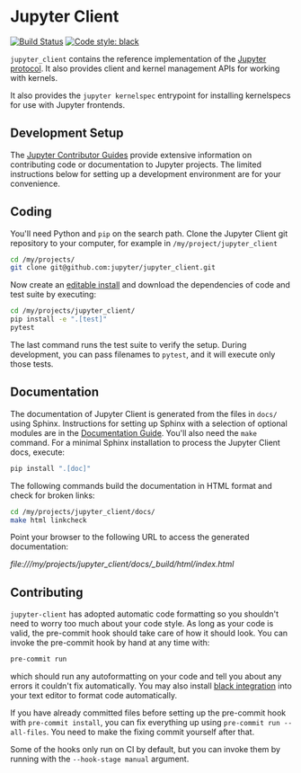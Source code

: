 # Jupyter Client

[![Build Status](https://github.com/jupyter/jupyter_client/workflows/CI/badge.svg)](https://github.com/jupyter/jupyter_client/actions)
[![Code style: black](https://img.shields.io/badge/code%20style-black-000000.svg)](https://github.com/psf/black)

`jupyter_client` contains the reference implementation of the [Jupyter protocol][].
It also provides client and kernel management APIs for working with kernels.

It also provides the `jupyter kernelspec` entrypoint
for installing kernelspecs for use with Jupyter frontends.

[jupyter protocol]: https://jupyter-client.readthedocs.io/en/latest/messaging.html

## Development Setup

The [Jupyter Contributor Guides](https://jupyter.readthedocs.io/en/latest/contributing/content-contributor.html) provide extensive information on contributing code or documentation to Jupyter projects. The limited instructions below for setting up a development environment are for your convenience.

## Coding

You'll need Python and `pip` on the search path. Clone the Jupyter Client git repository to your computer, for example in `/my/project/jupyter_client`

```bash
cd /my/projects/
git clone git@github.com:jupyter/jupyter_client.git
```

Now create an [editable install](https://pip.pypa.io/en/stable/reference/pip_install/#editable-installs)
and download the dependencies of code and test suite by executing:

```bash
cd /my/projects/jupyter_client/
pip install -e ".[test]"
pytest
```

The last command runs the test suite to verify the setup. During development, you can pass filenames to `pytest`, and it will execute only those tests.

## Documentation

The documentation of Jupyter Client is generated from the files in `docs/` using Sphinx. Instructions for setting up Sphinx with a selection of optional modules are in the [Documentation Guide](https://jupyter.readthedocs.io/en/latest/contributing/docs-contributions/index.html). You'll also need the `make` command.
For a minimal Sphinx installation to process the Jupyter Client docs, execute:

```bash
pip install ".[doc]"
```

The following commands build the documentation in HTML format and check for broken links:

```bash
cd /my/projects/jupyter_client/docs/
make html linkcheck
```

Point your browser to the following URL to access the generated documentation:

_file:///my/projects/jupyter_client/docs/\_build/html/index.html_

## Contributing

`jupyter-client` has adopted automatic code formatting so you shouldn't
need to worry too much about your code style.
As long as your code is valid,
the pre-commit hook should take care of how it should look.
You can invoke the pre-commit hook by hand at any time with:

```bash
pre-commit run
```

which should run any autoformatting on your code
and tell you about any errors it couldn't fix automatically.
You may also install [black integration](https://black.readthedocs.io/en/stable/integrations/editors.html)
into your text editor to format code automatically.

If you have already committed files before setting up the pre-commit
hook with `pre-commit install`, you can fix everything up using
`pre-commit run --all-files`. You need to make the fixing commit
yourself after that.

Some of the hooks only run on CI by default, but you can invoke them by
running with the `--hook-stage manual` argument.

